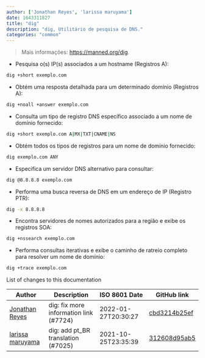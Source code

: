 ```yaml
---
author: ['Jonathan Reyes', 'larissa maruyama']
date: 1643311827
title: "dig"
description: "dig, Utilitário de pesquisa de DNS."
categories: "common"
---
```

> Mais informações: <https://manned.org/dig>.

- Pesquisa o(s) IP(s) associados a um hostname (Registros A):

```bash
dig +short exemplo.com
```

- Obtém uma resposta detalhada para um determinado domínio (Registros A):

```bash
dig +noall +answer exemplo.com
```

- Consulta um tipo de registro DNS específico associado a um nome de domínio fornecido:

```bash
dig +short exemplo.com A|MX|TXT|CNAME|NS
```

- Obtém todos os tipos de registros para um nome de domínio fornecido:

```bash
dig exemplo.com ANY
```

- Especifica um servidor DNS alternativo para consultar:

```bash
dig @8.8.8.8 exemplo.com
```

- Performa uma busca reversa de DNS em um endereço de IP (Registro PTR):

```bash
dig -x 8.8.8.8
```

- Encontra servidores de nomes autorizados para a região e exibe os registros SOA:

```bash
dig +nssearch exemplo.com
```

- Performa consultas iterativas e exibe o caminho de ratreio completo para resolver um nome de domínio:

```bash
dig +trace exemplo.com
```
List of changes to this documentation


Author | Description | ISO 8601 Date | GitHub link
------|-----|-----|-----
[Jonathan Reyes](mailto:jreyes33@users.noreply.github.com) | dig: fix more information link (#7724) | 2022-01-27T20:30:27 | [cbd3214b25ef](https://github.com/tldr-pages/tldr/commit/cbd3214b25ef91e2590438cc9669c02f28720ce8)
[larissa maruyama](mailto:54145084+snorlara@users.noreply.github.com) | dig: add pt_BR translation (#7025) | 2021-10-25T23:35:39 | [312608d95ab5](https://github.com/tldr-pages/tldr/commit/312608d95ab5d156afc222c5901058e5cb30f0c0)

